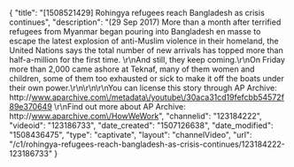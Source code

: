 {
    "title": "[1508521429] Rohingya refugees reach Bangladesh as crisis continues",
    "description": "(29 Sep 2017) More than a month after terrified refugees from Myanmar began pouring into Bangladesh en masse to escape the latest explosion of anti-Muslim violence in their homeland, the United Nations says the total number of new arrivals has topped more than half-a-million for the first time. \r\nAnd still, they keep coming.\r\nOn Friday more than 2,000 came ashore at Teknaf, many of them women and children, some of them too exhausted or sick to make it off the boats under their own power.\r\n\r\n\r\nYou can license this story through AP Archive: http:\/\/www.aparchive.com\/metadata\/youtube\/30aca31cd19fefcbb54572f89e370649 \r\nFind out more about AP Archive: http:\/\/www.aparchive.com\/HowWeWork",
    "channelid": "123184222",
    "videoid": "123186733",
    "date_created": "1507126638",
    "date_modified": "1508436475",
    "type": "captivate",
    "layout": "channelVideo",
    "url": "\/c1\/rohingya-refugees-reach-bangladesh-as-crisis-continues\/123184222-123186733"
}
